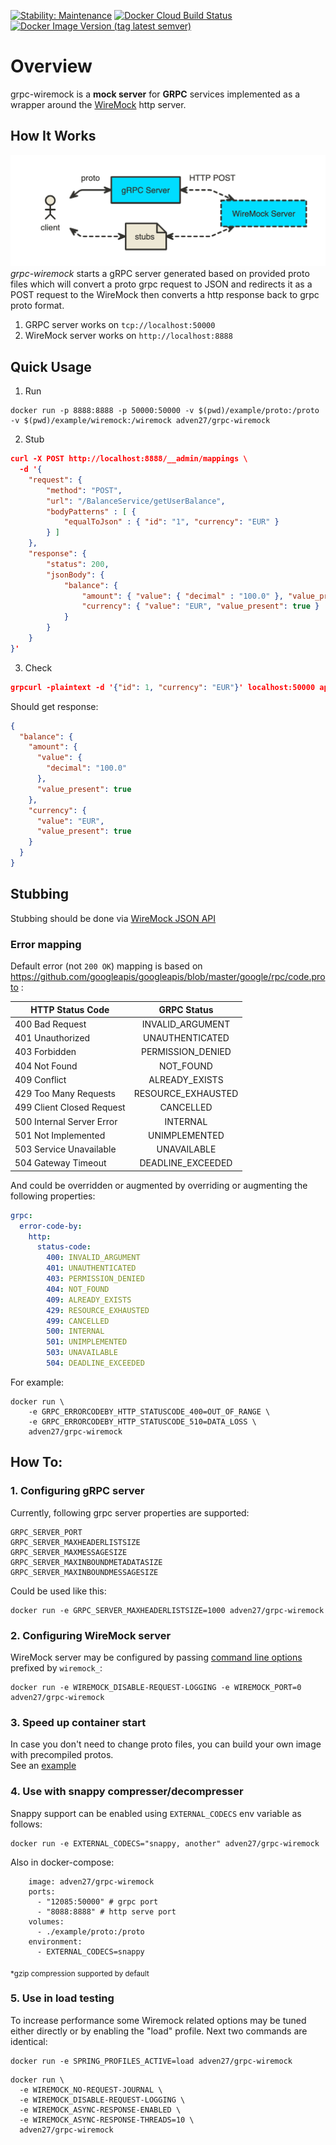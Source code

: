 [![Stability: Maintenance](https://masterminds.github.io/stability/maintenance.svg)](https://masterminds.github.io/stability/maintenance.html)
[![Docker Cloud Build Status](https://img.shields.io/docker/cloud/build/adven27/grpc-wiremock?label=build&logo=docker)](https://hub.docker.com/repository/docker/adven27/grpc-wiremock/builds)
[![Docker Image Version (tag latest semver)](https://img.shields.io/docker/v/adven27/grpc-wiremock/1.1.2?logo=docker)](https://hub.docker.com/repository/docker/adven27/grpc-wiremock/general)

# Overview
grpc-wiremock is a **mock server** for **GRPC** services implemented as a wrapper around the [WireMock](http://wiremock.org) http server.

## How It Works
[![Overview](doc/overview.png)]()
*grpc-wiremock* starts a gRPC server generated based on provided proto files which will convert a proto grpc request to JSON and redirects it as a POST request to the WireMock then converts a http response back to grpc proto format.
1. GRPC server works on `tcp://localhost:50000`
2. WireMock server works on `http://localhost:8888`

## Quick Usage
1) Run 
```posh
docker run -p 8888:8888 -p 50000:50000 -v $(pwd)/example/proto:/proto -v $(pwd)/example/wiremock:/wiremock adven27/grpc-wiremock
```

2) Stub 
```json
curl -X POST http://localhost:8888/__admin/mappings \
  -d '{
    "request": {
        "method": "POST",
        "url": "/BalanceService/getUserBalance",
        "bodyPatterns" : [ {
            "equalToJson" : { "id": "1", "currency": "EUR" }
        } ]
    },
    "response": {
        "status": 200,
        "jsonBody": { 
            "balance": { 
                "amount": { "value": { "decimal" : "100.0" }, "value_present": true },
                "currency": { "value": "EUR", "value_present": true }
            } 
        }
    }
}'
```

3) Check 
```json
grpcurl -plaintext -d '{"id": 1, "currency": "EUR"}' localhost:50000 api.wallet.BalanceService/getUserBalance
```

Should get response:
```json
{
  "balance": {
    "amount": {
      "value": {
        "decimal": "100.0"
      },
      "value_present": true
    },
    "currency": {
      "value": "EUR",
      "value_present": true
    }
  }
}
```
## Stubbing

Stubbing should be done via [WireMock JSON API](http://wiremock.org/docs/stubbing/) 

### Error mapping

Default error (not `200 OK`) mapping is based on https://github.com/googleapis/googleapis/blob/master/google/rpc/code.proto :

| HTTP Status Code         | GRPC Status       | 
| ------------------------ |:-----------------:|
| 400 Bad Request          | INVALID_ARGUMENT  |
| 401 Unauthorized         | UNAUTHENTICATED   |
| 403 Forbidden            | PERMISSION_DENIED |
| 404 Not Found            | NOT_FOUND         |
| 409 Conflict             | ALREADY_EXISTS    |
| 429 Too Many Requests    | RESOURCE_EXHAUSTED|
| 499 Client Closed Request| CANCELLED         |
| 500 Internal Server Error| INTERNAL          |
| 501 Not Implemented      | UNIMPLEMENTED     |
| 503 Service Unavailable  | UNAVAILABLE       |
| 504 Gateway Timeout      | DEADLINE_EXCEEDED |

And could be overridden or augmented by overriding or augmenting the following properties:
```yaml
grpc:
  error-code-by:
    http:
      status-code:
        400: INVALID_ARGUMENT
        401: UNAUTHENTICATED
        403: PERMISSION_DENIED
        404: NOT_FOUND
        409: ALREADY_EXISTS
        429: RESOURCE_EXHAUSTED
        499: CANCELLED
        500: INTERNAL
        501: UNIMPLEMENTED
        503: UNAVAILABLE
        504: DEADLINE_EXCEEDED
```
For example:
```posh
docker run \
    -e GRPC_ERRORCODEBY_HTTP_STATUSCODE_400=OUT_OF_RANGE \
    -e GRPC_ERRORCODEBY_HTTP_STATUSCODE_510=DATA_LOSS \
    adven27/grpc-wiremock
```
## How To:

### 1. Configuring gRPC server

Currently, following grpc server properties are supported:

```properties
GRPC_SERVER_PORT
GRPC_SERVER_MAXHEADERLISTSIZE
GRPC_SERVER_MAXMESSAGESIZE
GRPC_SERVER_MAXINBOUNDMETADATASIZE
GRPC_SERVER_MAXINBOUNDMESSAGESIZE
```

Could be used like this:

```posh
docker run -e GRPC_SERVER_MAXHEADERLISTSIZE=1000 adven27/grpc-wiremock
```

### 2. Configuring WireMock server

WireMock server may be configured by passing [command line options](http://wiremock.org/docs/running-standalone/) 
prefixed by `wiremock_`:

```posh
docker run -e WIREMOCK_DISABLE-REQUEST-LOGGING -e WIREMOCK_PORT=0 adven27/grpc-wiremock
```

### 3. Speed up container start

In case you don't need to change proto files, you can build your own image with precompiled protos.  
See an [example](/example/Dockerfile)

### 4. Use with snappy compresser/decompresser

Snappy support can be enabled using `EXTERNAL_CODECS` env variable as follows:
```posh
docker run -e EXTERNAL_CODECS="snappy, another" adven27/grpc-wiremock
```
Also in docker-compose:
```posh
    image: adven27/grpc-wiremock
    ports:
      - "12085:50000" # grpc port
      - "8088:8888" # http serve port
    volumes:
      - ./example/proto:/proto
    environment:
      - EXTERNAL_CODECS=snappy
```
<sub>*gzip compression supported by default</sub>


### 5. Use in load testing

To increase performance some Wiremock related options may be tuned either directly or by enabling the "load" profile. 
Next two commands are identical:
```posh
docker run -e SPRING_PROFILES_ACTIVE=load adven27/grpc-wiremock
```
```posh
docker run \
  -e WIREMOCK_NO-REQUEST-JOURNAL \
  -e WIREMOCK_DISABLE-REQUEST-LOGGING \
  -e WIREMOCK_ASYNC-RESPONSE-ENABLED \
  -e WIREMOCK_ASYNC-RESPONSE-THREADS=10 \
  adven27/grpc-wiremock
```
